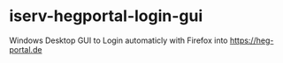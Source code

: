 # iserv-hegportal-login-gui
Windows Desktop GUI to Login automaticly with Firefox into https://heg-portal.de
